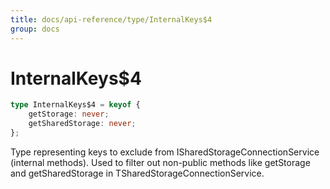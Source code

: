 ```yaml
---
title: docs/api-reference/type/InternalKeys$4
group: docs
---
```


# InternalKeys$4

```ts
type InternalKeys$4 = keyof {
    getStorage: never;
    getSharedStorage: never;
};
```

Type representing keys to exclude from ISharedStorageConnectionService (internal methods).
Used to filter out non-public methods like getStorage and getSharedStorage in TSharedStorageConnectionService.
